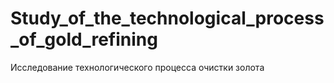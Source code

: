 # Study_of_the_technological_process_of_gold_refining
Исследование технологического процесса очистки золота
